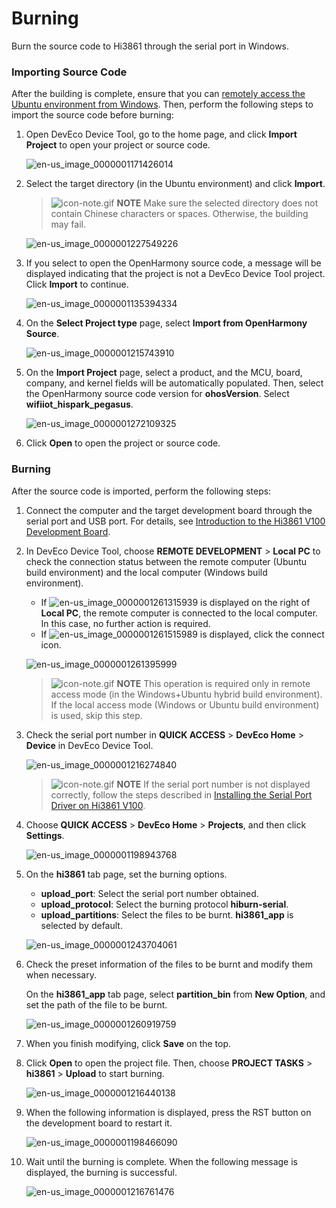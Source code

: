 # Burning


Burn the source code to Hi3861 through the serial port in Windows.


### Importing Source Code

After the building is complete, ensure that you can [remotely access the Ubuntu environment from Windows](../quick-start/quickstart-lite-env-setup.md). Then, perform the following steps to import the source code before burning:

1. Open DevEco Device Tool, go to the home page, and click **Import Project** to open your project or source code.

   ![en-us_image_0000001171426014](figures/en-us_image_0000001171426014.png)

2. Select the target directory (in the Ubuntu environment) and click **Import**.

   > ![icon-note.gif](public_sys-resources/icon-note.gif) **NOTE**
   > Make sure the selected directory does not contain Chinese characters or spaces. Otherwise, the building may fail.

   ![en-us_image_0000001227549226](figures/en-us_image_0000001227549226.png)

3. If you select to open the OpenHarmony source code, a message will be displayed indicating that the project is not a DevEco Device Tool project. Click **Import** to continue.

   ![en-us_image_0000001135394334](figures/en-us_image_0000001135394334.png)

4. On the **Select Project type** page, select **Import from OpenHarmony Source**.

   ![en-us_image_0000001215743910](figures/en-us_image_0000001215743910.png)

5. On the **Import Project** page, select a product, and the MCU, board, company, and kernel fields will be automatically populated. Then, select the OpenHarmony source code version for **ohosVersion**. Select **wifiiot_hispark_pegasus**.

   ![en-us_image_0000001272109325](figures/en-us_image_0000001272109325.png)

6. Click **Open** to open the project or source code.


### Burning

After the source code is imported, perform the following steps:

1. Connect the computer and the target development board through the serial port and USB port. For details, see [Introduction to the Hi3861 V100 Development Board](https://gitee.com/openharmony/docs/blob/master/en/device-dev/quick-start/quickstart-lite-introduction-hi3861.md).

2. In DevEco Device Tool, choose **REMOTE DEVELOPMENT** > **Local PC** to check the connection status between the remote computer (Ubuntu build environment) and the local computer (Windows build environment).

   - If ![en-us_image_0000001261315939](figures/en-us_image_0000001261315939.png) is displayed on the right of **Local PC**, the remote computer is connected to the local computer. In this case, no further action is required.
   - If ![en-us_image_0000001261515989](figures/en-us_image_0000001261515989.png) is displayed, click the connect icon.

   ![en-us_image_0000001261395999](figures/en-us_image_0000001261395999.png)

   > ![icon-note.gif](public_sys-resources/icon-note.gif) **NOTE**
   > This operation is required only in remote access mode (in the Windows+Ubuntu hybrid build environment). If the local access mode (Windows or Ubuntu build environment) is used, skip this step.

3. Check the serial port number in **QUICK ACCESS** > **DevEco Home** > **Device** in DevEco Device Tool.

   ![en-us_image_0000001216274840](figures/en-us_image_0000001216274840.png)

   > ![icon-note.gif](public_sys-resources/icon-note.gif) **NOTE**
   > If the serial port number is not displayed correctly, follow the steps described in [Installing the Serial Port Driver on Hi3861 V100](https://device.harmonyos.com/en/docs/documentation/guide/hi3861-drivers-0000001058153433).

4. Choose **QUICK ACCESS** > **DevEco Home** > **Projects**, and then click **Settings**.

   ![en-us_image_0000001198943768](figures/en-us_image_0000001198943768.png)

5. On the **hi3861** tab page, set the burning options.

   - **upload_port**: Select the serial port number obtained.
   - **upload_protocol**: Select the burning protocol **hiburn-serial**.
   - **upload_partitions**: Select the files to be burnt. **hi3861_app** is selected by default.

   ![en-us_image_0000001243704061](figures/en-us_image_0000001243704061.png)

6. Check the preset information of the files to be burnt and modify them when necessary.

   On the **hi3861_app** tab page, select **partition_bin** from **New Option**, and set the path of the file to be burnt.

   ![en-us_image_0000001260919759](figures/en-us_image_0000001260919759.png)

7. When you finish modifying, click **Save** on the top.

8. Click **Open** to open the project file. Then, choose **PROJECT TASKS** > **hi3861** > **Upload** to start burning.

   ![en-us_image_0000001216440138](figures/en-us_image_0000001216440138.png)

9. When the following information is displayed, press the RST button on the development board to restart it.

   ![en-us_image_0000001198466090](figures/en-us_image_0000001198466090.png)

10. Wait until the burning is complete. When the following message is displayed, the burning is successful.

    ![en-us_image_0000001216761476](figures/en-us_image_0000001216761476.png)